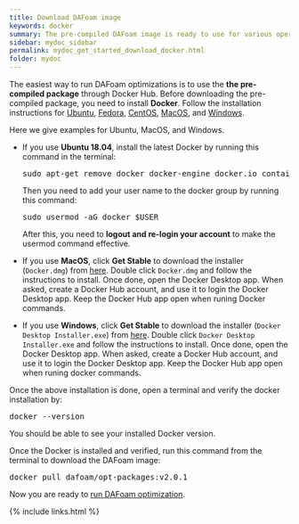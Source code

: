 ```yaml
---
title: Download DAFoam image
keywords: docker
summary: The pre-compiled DAFoam image is ready to use for various operating systems.
sidebar: mydoc_sidebar
permalink: mydoc_get_started_download_docker.html
folder: mydoc
---
```


The easiest way to run DAFoam optimizations is to use the **the pre-compiled package** through Docker Hub. Before downloading the pre-compiled package, you need to install **Docker**. Follow the installation instructions for [Ubuntu](https://docs.docker.com/install/linux/docker-ce/ubuntu), [Fedora](https://docs.docker.com/install/linux/docker-ce/fedora), [CentOS](https://docs.docker.com/install/linux/docker-ce/centos), [MacOS](https://hub.docker.com/editions/community/docker-ce-desktop-mac/), and  [Windows](https://hub.docker.com/editions/community/docker-ce-desktop-windows/). 

Here we give examples for Ubuntu, MacOS, and Windows.
 
- If you use **Ubuntu 18.04**, install the latest Docker by running this command in the terminal:

  <pre>
  sudo apt-get remove docker docker-engine docker.io containerd runc && sudo apt-get update && sudo apt-get install apt-transport-https ca-certificates curl gnupg-agent   software-properties-common -y && curl -fsSL https://download.docker.com/linux/ubuntu/gpg | sudo apt-key add - && sudo add-apt-repository "deb [arch=amd64] https:// download. docker.com/linux/ubuntu $(lsb_release -cs) stable" && sudo apt-get update && sudo apt-get install docker-ce -y
  </pre>
  
  Then you need to add your user name to the docker group by running this command:
  
  <pre>
  sudo usermod -aG docker $USER
  </pre>
  
  After this, you need to **logout and re-login your account** to make the usermod command effective. 

- If you use **MacOS**, click **Get Stable** to download the installer (`Docker.dmg`) from [here](https://hub.docker.com/editions/community/docker-ce-desktop-mac). Double click `Docker.dmg` and follow the instructions to install. Once done, open the Docker Desktop app. When asked, create a Docker Hub account, and use it to login the Docker Desktop app. Keep the Docker Hub app open when runing Docker commands.

- If you use **Windows**, click **Get Stable** to download the installer (`Docker Desktop Installer.exe`) from [here](https://hub.docker.com/editions/community/docker-ce-desktop-windows/). Double click `Docker Desktop Installer.exe` and follow the instructions to install. Once done, open the Docker Desktop app. When asked, create a Docker Hub account, and use it to login the Docker Desktop app. Keep the Docker Hub app open when runing docker commands.

Once the above installation is done, open a terminal and verify the docker installation by:

<pre>
docker --version
</pre>

You should be able to see your installed Docker version.

Once the Docker is installed and verified, run this command from the terminal to download the DAFoam image:

<pre>
docker pull dafoam/opt-packages:v2.0.1
</pre>

Now you are ready to [run DAFoam optimization](mydoc_get_started_run.html).


{% include links.html %}
